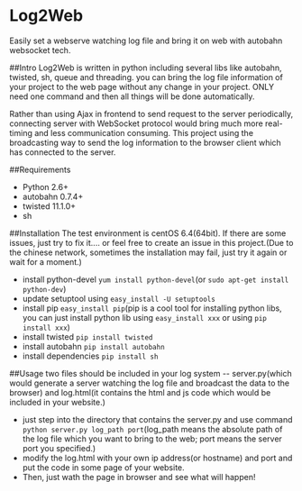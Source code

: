 Log2Web
=======

Easily set a webserve watching log file and bring it on web with autobahn websocket tech.

##Intro
Log2Web is written in python including several libs like autobahn, twisted, sh, queue and threading. you can bring the log file information of your project to the web page without any change in your project. ONLY need one command and then all things will be done automatically.

Rather than using Ajax in frontend to send request to the server periodically, connecting server with WebSocket protocol would bring much more real-timing and less communication consuming. This project using the broadcasting way to send the log information to the browser client which has connected to the server. 

##Requirements
* Python 2.6+
* autobahn 0.7.4+
* twisted 11.1.0+
* sh

##Installation
The test environment is centOS 6.4(64bit). If there are some issues, just try to fix it.... or feel free to create an issue in this project.(Due to the chinese network, sometimes the installation may fail, just try it again or wait for a moment.)
* install python-devel `yum install python-devel`(or `sudo apt-get install python-dev`)
* update setuptool using `easy_install -U setuptools`
* install pip `easy_install pip`(pip is a cool tool for installing python libs, you can just install python lib using `easy_install xxx` or using `pip install xxx`)
* install twisted `pip install twisted`
* install autobahn `pip install autobahn`
* install dependencies `pip install sh`

##Usage
two files should be included in your log system -- server.py(which would generate a server watching the log file and broadcast the data to the browser) and log.html(it contains the html and js code which would be included in your website.)
* just step into the directory that contains the server.py and use command `python server.py log_path port`(log_path means the absolute path of the log file which you want to bring to the web; port means the server port you specified.)
* modify the log.html with your own ip address(or hostname) and port and put the code in some page of your website.
* Then, just wath the page in browser and see what will happen!
